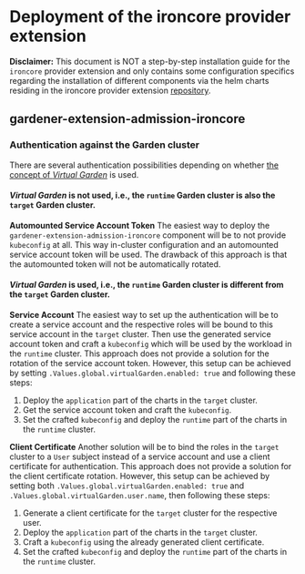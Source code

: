 # Deployment of the ironcore provider extension

**Disclaimer:** This document is NOT a step-by-step installation guide for the `ironcore` provider extension and only
contains some configuration specifics regarding the installation of different components via the helm charts residing
in the ironcore provider extension [repository](https://github.com/ironcore-dev/gardener-extension-provider-ironcore).

## gardener-extension-admission-ironcore

### Authentication against the Garden cluster

There are several authentication possibilities depending on whether [the concept of *Virtual Garden*](https://github.com/gardener/garden-setup#concept-the-virtual-cluster) is used.

#### *Virtual Garden* is not used, i.e., the `runtime` Garden cluster is also the `target` Garden cluster.

**Automounted Service Account Token**
The easiest way to deploy the `gardener-extension-admission-ironcore` component will be to not provide `kubeconfig` at
all. This way in-cluster configuration and an automounted service account token will be used. The drawback of this
approach is that the automounted token will not be automatically rotated.

#### *Virtual Garden* is used, i.e., the `runtime` Garden cluster is different from the `target` Garden cluster.

**Service Account**
The easiest way to set up the authentication will be to create a service account and the respective roles will be bound
to this service account in the `target` cluster. Then use the generated service account token and craft a `kubeconfig`
which will be used by the workload in the `runtime` cluster. This approach does not provide a solution for the rotation
of the service account token. However, this setup can be achieved by setting `.Values.global.virtualGarden.enabled: true`
and following these steps:

1. Deploy the `application` part of the charts in the `target` cluster.
2. Get the service account token and craft the `kubeconfig`.
3. Set the crafted `kubeconfig` and deploy the `runtime` part of the charts in the `runtime` cluster.

**Client Certificate**
Another solution will be to bind the roles in the `target` cluster to a `User` subject instead of a service account and
use a client certificate for authentication. This approach does not provide a solution for the client certificate
rotation. However, this setup can be achieved by setting both `.Values.global.virtualGarden.enabled: true`
and `.Values.global.virtualGarden.user.name`, then following these steps:

1. Generate a client certificate for the `target` cluster for the respective user.
2. Deploy the `application` part of the charts in the `target` cluster.
3. Craft a `kubeconfig` using the already generated client certificate.
4. Set the crafted `kubeconfig` and deploy the `runtime` part of the charts in the `runtime` cluster.
